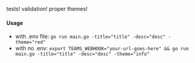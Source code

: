 tests!
validation!
proper themes!

#### Usage
- with .env file:
`go run main.go -title="title" -desc="desc" -theme="red"`
- with no .env:
`export TEAMS_WEBHOOK="your-url-goes-here" && go run main.go -title="title" -desc="desc" -theme="info"`